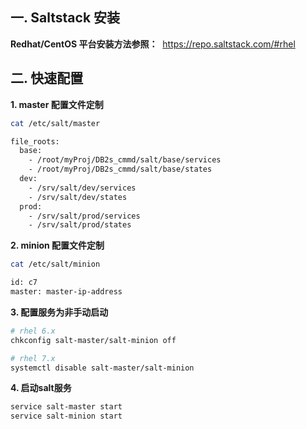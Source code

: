 ## 一. Saltstack 安装

**Redhat/CentOS 平台安装方法参照：**
  https://repo.saltstack.com/#rhel

## 二. 快速配置

**1. master 配置文件定制**
```bash
cat /etc/salt/master

file_roots:
  base:
    - /root/myProj/DB2s_cmmd/salt/base/services
    - /root/myProj/DB2s_cmmd/salt/base/states
  dev:
    - /srv/salt/dev/services
    - /srv/salt/dev/states
  prod:
    - /srv/salt/prod/services
    - /srv/salt/prod/states
```

**2. minion 配置文件定制**
```bash
cat /etc/salt/minion

id: c7
master: master-ip-address
```

**3. 配置服务为非手动启动**
```bash
# rhel 6.x
chkconfig salt-master/salt-minion off

# rhel 7.x
systemctl disable salt-master/salt-minion
```
**4. 启动salt服务**
```bash
service salt-master start
service salt-minion start
```
